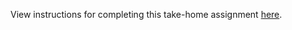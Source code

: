 View instructions for completing this take-home assignment [here](https://co-helm.notion.site/Senior-Product-Engineer-Take-Home-6e82ec45cc2a46b59a0d9ee3aeb9449c).
